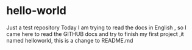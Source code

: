 # hello-world
Just a test repository
  Today I am trying to read the docs in English , so I came here to read the GITHUB docs and try to finish my first project ,it named helloworld, this is a change to README.md
